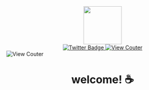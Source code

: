 <div id="header" align="center">
  <img src="https://media.giphy.com/media/HwBlFQZFcAoUcPHZdX/giphy.gif" width="100"/>
</div>
<div id="badges" align="center">
   <a href="https://twitter.com/raesuww">
    <img src="https://img.shields.io/badge/Twitter-blue?style=for-the-badge&logo=twitter&logoColor=white" alt="Twitter Badge"/>
        <img src="https://komarev.com/ghpvc/?username=raesuw&style=flat-square&color=blue" alt="View Couter"/>
  </a>
</div align="center">
   <img src="https://komarev.com/ghpvc/?username=raesuw&style=flat-square&color=blue" alt="View Couter"/>
<h1 align="center">
  welcome! ☕
</h1>


<!--
**raesuw/raesuw** is a ✨ _special_ ✨ repository because its `README.md` (this file) appears on your GitHub profile.

Here are some ideas to get you started:

- 🔭 I’m currently working on ...
- 🌱 I’m currently learning ...
- 👯 I’m looking to collaborate on ...
- 🤔 I’m looking for help with ...
- 💬 Ask me about ...
- 📫 How to reach me: ...
- 😄 Pronouns: ...
- ⚡ Fun fact: ...
-->
